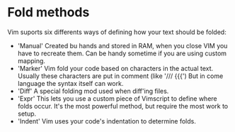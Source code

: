 # Fold methods

Vim suports six differents ways of defining how your text should be folded:
+ 'Manual' Created bu hands and stored in RAM, when you close VIM you have to recreate them. Can be handy sometime if you are using custom mapping.
+ 'Marker' Vim fold your code based on characters in the actual text. Usually these characters are put in comment (like '/// {{{') But in come language the syntax itself can work.
+ 'Diff' A special folding mod used  when diff'ing files.
+ 'Expr' This lets you use a custom piece of Vimscript to define where folds occur. It's the most powerful method, but require the most work to setup.
+ 'Indent' Vim uses your code's indentation to determine folds.
